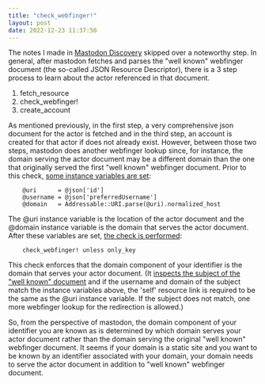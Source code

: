 ```yaml
---
title: "check_webfinger!"
layout: post
date: 2022-12-23 11:37:50
---
```

The notes I made in [Mastodon Discovery](https://herestomwiththeweather.com/2022/11/15/mastodon-discovery/) skipped over a noteworthy step.  In general, after mastodon fetches and parses the "well known" webfinger document (the so-called JSON Resource Descriptor), there is a 3 step process to learn about the actor referenced in that document.

1. fetch_resource
2. check_webfinger!
3. create_account

As mentioned previously, in the first step, a very comprehensive json document for the actor is fetched and in the third step, an account is created for that actor if does not already exist.  However, between those two steps, mastodon does another webfinger lookup since, for instance, the domain serving the actor document may be a different domain than the one that originally served the first "well known" webfinger document.  Prior to this check, [some instance variables are set](https://github.com/herestomwiththeweather/mastodon/blob/main/app/services/activitypub/fetch_remote_actor_service.rb#L32):

```
    @uri      = @json['id']
    @username = @json['preferredUsername']
    @domain   = Addressable::URI.parse(@uri).normalized_host
```
The @uri instance variable is the location of the actor document and the @domain instance variable is the domain that serves the actor document.  After these variables are set, [the check is performed](https://github.com/herestomwiththeweather/mastodon/blob/main/app/services/activitypub/fetch_remote_actor_service.rb#L36):

```
    check_webfinger! unless only_key
```
This check enforces that the domain component of your identifier is the domain that serves your actor document. (It [inspects the subject of the "well known" document](https://github.com/herestomwiththeweather/mastodon/blob/main/app/services/activitypub/fetch_remote_actor_service.rb#L48) and if the username and domain of the subject match the instance variables above, the 'self' resource link is required to be the same as the @uri instance variable.  If the subject does not match, one more webfinger lookup for the redirection is allowed.)
 
So, from the perspective of mastodon, the domain component of your identifier you are known as is determined by which domain serves your actor document rather than the domain serving the original "well known" webfinger document.  It seems if your domain is a static site and you want to be known by an identifier associated with your domain, your domain needs to serve the actor document in addition to "well known" webfinger document. 
